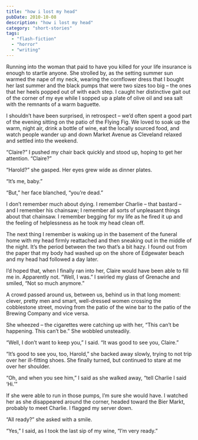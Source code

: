 ```yaml
---
title: "how i lost my head"
pubDate: 2010-10-08
description: "how i lost my head"
category: "short-stories"
tags:
  - "flash-fiction"
  - "horror"
  - "writing"
---
```


Running into the woman that paid to have you killed for your life insurance is enough to startle anyone. She strolled by, as the setting summer sun warmed the nape of my neck, wearing the cornflower dress that I bought her last summer and the black pumps that were two sizes too big – the ones that her heels popped out of with each step. I caught her distinctive gait out of the corner of my eye while I sopped up a plate of olive oil and sea salt with the remnants of a warm baguette.

I shouldn’t have been surprised, in retrospect – we’d often spent a good part of the evening sitting on the patio of the Flying Fig. We loved to soak up the warm, night air, drink a bottle of wine, eat the locally sourced food, and watch people wander up and down Market Avenue as Cleveland relaxed and settled into the weekend.

“Claire?” I pushed my chair back quickly and stood up, hoping to get her attention. “Claire?”

“Harold?” she gasped. Her eyes grew wide as dinner plates.

“It’s me, baby.”

“But,” her face blanched, “you’re dead.”

I don’t remember much about dying. I remember Charlie – that bastard – and I remember his chainsaw; I remember all sorts of unpleasant things about that chainsaw. I remember begging for my life as he fired it up and the feeling of helplessness as he took my head clean off.

The next thing I remember is waking up in the basement of the funeral home with my head firmly reattached and then sneaking out in the middle of the night. It’s the period between the two that’s a bit hazy. I found out from the paper that my body had washed up on the shore of Edgewater beach and my head had followed a day later.

I’d hoped that, when I finally ran into her, Claire would have been able to fill me in. Apparently not. “Well, I was.” I swirled my glass of Grenache and smiled, “Not so much anymore.”

A crowd passed around us, between us, behind us in that long moment: clever, pretty men and smart, well-dressed women crossing the cobblestone street, moving from the patio of the wine bar to the patio of the Brewing Company and vice versa.

She wheezed – the cigarettes were catching up with her, “This can’t be happening. This can’t be.” She wobbled unsteadily.

“Well, I don’t want to keep you,” I said. “It was good to see you, Claire.”

“It’s good to see you, too, Harold,” she backed away slowly, trying to not trip over her ill-fitting shoes. She finally turned, but continued to stare at me over her shoulder.

“Oh, and when you see him,” I said as she walked away, “tell Charlie I said ‘Hi.’”

If she were able to run in those pumps, I’m sure she would have. I watched her as she disappeared around the corner, headed toward the Bier Markt, probably to meet Charlie. I flagged my server down.

“All ready?” she asked with a smile.

“Yes,” I said, as I took the last sip of my wine, “I’m very ready.”
